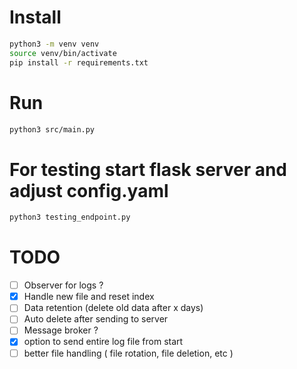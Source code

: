 # Install

```bash
python3 -m venv venv
source venv/bin/activate
pip install -r requirements.txt
```

# Run

```bash
python3 src/main.py
```

# For testing start flask server and adjust config.yaml

```bash
python3 testing_endpoint.py
```

# TODO

- [ ] Observer for logs ?
- [x] Handle new file and reset index
- [ ] Data retention (delete old data after x days)
- [ ] Auto delete after sending to server
- [ ] Message broker ?
- [x] option to send entire log file from start
- [ ] better file handling ( file rotation, file deletion, etc )

